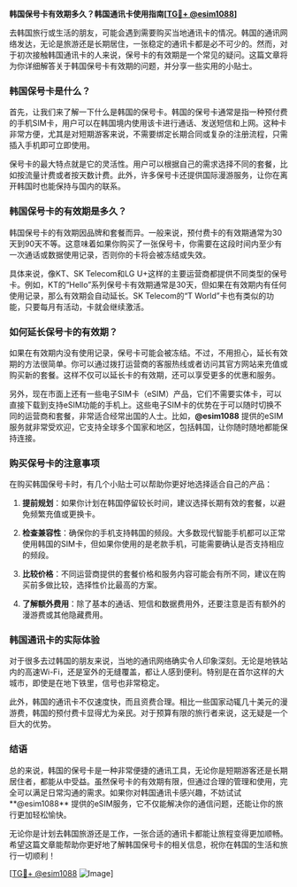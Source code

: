 **韩国保号卡有效期多久？韩国通讯卡使用指南[[TG💪+ @esim1088](https://t.me/s/esim1088)]**

去韩国旅行或生活的朋友，可能会遇到需要购买当地通讯卡的情况。韩国的通讯网络发达，无论是旅游还是长期居住，一张稳定的通讯卡都是必不可少的。然而，对于初次接触韩国通讯卡的人来说，保号卡的有效期是一个常见的疑问。这篇文章将为你详细解答关于韩国保号卡有效期的问题，并分享一些实用的小贴士。

### 韩国保号卡是什么？

首先，让我们来了解一下什么是韩国的保号卡。韩国的保号卡通常是指一种预付费的手机SIM卡，用户可以在韩国境内使用该卡进行通话、发送短信和上网。这种卡非常方便，尤其是对短期游客来说，不需要绑定长期合同或复杂的注册流程，只需插入手机即可立即使用。

保号卡的最大特点就是它的灵活性。用户可以根据自己的需求选择不同的套餐，比如按流量计费或者按天数计费。此外，许多保号卡还提供国际漫游服务，让你在离开韩国时也能保持与国内的联系。

### 韩国保号卡的有效期是多久？

韩国保号卡的有效期因品牌和套餐而异。一般来说，预付费卡的有效期通常为30天到90天不等。这意味着如果你购买了一张保号卡，你需要在这段时间内至少有一次通话或数据使用记录，否则你的卡将会被冻结或失效。

具体来说，像KT、SK Telecom和LG U+这样的主要运营商都提供不同类型的保号卡。例如，KT的“Hello”系列保号卡有效期通常是30天，但如果在有效期内有任何使用记录，那么有效期会自动延长。SK Telecom的“T World”卡也有类似的功能，只要每月有活动，卡就会继续激活。

### 如何延长保号卡的有效期？

如果在有效期内没有使用记录，保号卡可能会被冻结。不过，不用担心，延长有效期的方法很简单。你可以通过拨打运营商的客服热线或者访问其官方网站来充值或购买新的套餐。这样不仅可以延长卡的有效期，还可以享受更多的优惠和服务。

另外，现在市面上还有一些电子SIM卡（eSIM）产品，它们不需要实体卡，可以直接下载到支持eSIM功能的手机上。这些电子SIM卡的优势在于可以随时切换不同的运营商和套餐，非常适合经常出国的人士。比如，**@esim1088** 提供的eSIM服务就非常受欢迎，它支持全球多个国家和地区，包括韩国，让你随时随地都能保持连接。

### 购买保号卡的注意事项

在购买韩国保号卡时，有几个小贴士可以帮助你更好地选择适合自己的产品：

1. **提前规划**：如果你计划在韩国停留较长时间，建议选择长期有效的套餐，以避免频繁充值或更换卡。
   
2. **检查兼容性**：确保你的手机支持韩国的频段。大多数现代智能手机都可以正常使用韩国的SIM卡，但如果你使用的是老款手机，可能需要确认是否支持相应的频段。

3. **比较价格**：不同运营商提供的套餐价格和服务内容可能会有所不同，建议在购买前多做比较，选择性价比最高的方案。

4. **了解额外费用**：除了基本的通话、短信和数据费用外，还要注意是否有额外的漫游费或其他隐藏费用。

### 韩国通讯卡的实际体验

对于很多去过韩国的朋友来说，当地的通讯网络确实令人印象深刻。无论是地铁站内的高速Wi-Fi，还是室外的无缝覆盖，都让人感到便利。特别是在首尔这样的大城市，即使是在地下铁里，信号也非常稳定。

此外，韩国的通讯卡不仅速度快，而且资费合理。相比一些国家动辄几十美元的漫游费，韩国的预付费卡显得尤为亲民。对于预算有限的旅行者来说，这无疑是一个巨大的优势。

### 结语

总的来说，韩国的保号卡是一种非常便捷的通讯工具，无论你是短期游客还是长期居住者，都能从中受益。虽然保号卡的有效期有限，但通过合理的管理和使用，完全可以满足日常沟通的需求。如果你对韩国通讯卡感兴趣，不妨试试**@esim1088** 提供的eSIM服务，它不仅能解决你的通信问题，还能让你的旅行更加轻松愉快。

无论你是计划去韩国旅游还是工作，一张合适的通讯卡都能让旅程变得更加顺畅。希望这篇文章能帮助你更好地了解韩国保号卡的相关信息，祝你在韩国的生活和旅行一切顺利！

[[TG💪+ @esim1088](https://t.me/s/esim1088) ![Image](https://i.postimg.cc/4NQfJmqS/Snipaste-2025-05-13-00-14-12.png)]